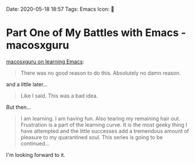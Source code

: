 Date: 2020-05-18 18:57
Tags: Emacs
Icon: 🔗

# Part One of My Battles with Emacs - macosxguru

[macosxguru on learning Emacs](http://bicycleforyourmind.com/my_battles_with_emacs_part_one):

> There was no good reason to do this. Absolutely no damn reason.

and a little later...

> Like I said. This was a bad idea.

But then...

> I am learning. I am having fun. Also tearing my remaining hair out. Frustration is a part of the learning curve. It is the most geeky thing I have attempted and the little successes add a tremendous amount of pleasure to my quarantined soul. This series is going to be continued…

I'm looking forward to it.

